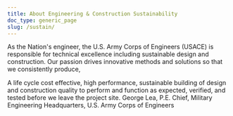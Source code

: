 ```yaml
---
title: About Engineering & Construction Sustainability
doc_type: generic_page
slug: /sustain/
---
```


As the Nation's engineer, the U.S. Army Corps of Engineers (USACE) is responsible for technical excellence including sustainable design and construction. Our passion drives innovative methods and solutions so that we consistently produce,

A life cycle cost effective, high performance, sustainable building of design and construction quality to perform and function as expected, verified, and tested before we leave the project site.​
George Lea, P.E. Chief, Military Engineering Headquarters, U.S. Army Corps of Engineers
